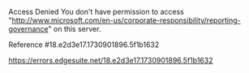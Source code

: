 Access Denied
You don't have permission to access "http://www.microsoft.com/en-us/corporate-responsibility/reporting-governance" on this server.

Reference #18.e2d3e17.1730901896.5f1b1632

https://errors.edgesuite.net/18.e2d3e17.1730901896.5f1b1632